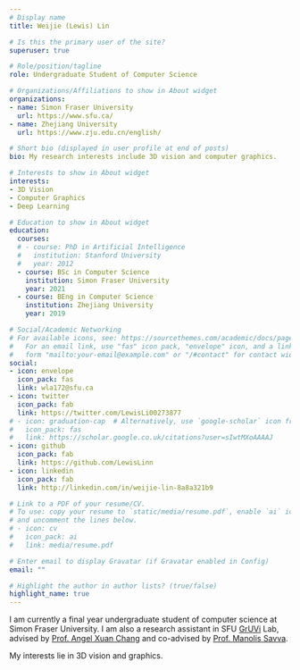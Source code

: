 ```yaml
---
# Display name
title: Weijie (Lewis) Lin

# Is this the primary user of the site?
superuser: true

# Role/position/tagline
role: Undergraduate Student of Computer Science

# Organizations/Affiliations to show in About widget
organizations:
- name: Simon Fraser University
  url: https://www.sfu.ca/
- name: Zhejiang University
  url: https://www.zju.edu.cn/english/

# Short bio (displayed in user profile at end of posts)
bio: My research interests include 3D vision and computer graphics.

# Interests to show in About widget
interests:
- 3D Vision
- Computer Graphics
- Deep Learning

# Education to show in About widget
education:
  courses:
  # - course: PhD in Artificial Intelligence
  #   institution: Stanford University
  #   year: 2012
  - course: BSc in Computer Science
    institution: Simon Fraser University
    year: 2021
  - course: BEng in Computer Science
    institution: Zhejiang University
    year: 2019

# Social/Academic Networking
# For available icons, see: https://sourcethemes.com/academic/docs/page-builder/#icons
#   For an email link, use "fas" icon pack, "envelope" icon, and a link in the
#   form "mailto:your-email@example.com" or "/#contact" for contact widget.
social:
- icon: envelope
  icon_pack: fas
  link: wla172@sfu.ca
- icon: twitter
  icon_pack: fab
  link: https://twitter.com/LewisLi00273877
# - icon: graduation-cap  # Alternatively, use `google-scholar` icon from `ai` icon pack
#   icon_pack: fas
#   link: https://scholar.google.co.uk/citations?user=sIwtMXoAAAAJ
- icon: github
  icon_pack: fab
  link: https://github.com/LewisLinn
- icon: linkedin
  icon_pack: fab
  link: http://linkedin.com/in/weijie-lin-8a8a321b9

# Link to a PDF of your resume/CV.
# To use: copy your resume to `static/media/resume.pdf`, enable `ai` icons in `params.toml`, 
# and uncomment the lines below.
# - icon: cv
#   icon_pack: ai
#   link: media/resume.pdf

# Enter email to display Gravatar (if Gravatar enabled in Config)
email: ""

# Highlight the author in author lists? (true/false)
highlight_name: true
---
```


I am currently a final year undergraduate student of computer science at Simon Fraser University. I am also a research assistant in SFU [GrUVi](https://gruvi.cs.sfu.ca) Lab, advised by [Prof. Angel Xuan Chang](https://angelxuanchang.github.io) and co-advised by [Prof. Manolis Savva](https://msavva.github.io).

My interests lie in 3D vision and graphics.
<!-- 
{{< icon name="download" pack="fas" >}} Download my {{< staticref "https://msavva.github.io" "newtab" >}}resumé{{< /staticref >}}. -->
